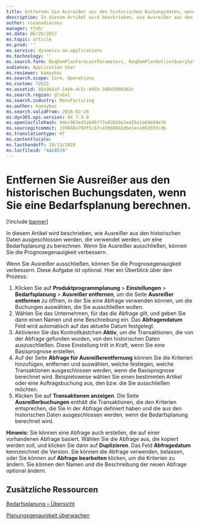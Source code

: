 ```yaml
---
title: Entfernen Sie Ausreißer aus den historischen Buchungsdaten, wenn Sie eine Bedarfsplanung berechnen.
description: In diesem Artikel wird beschrieben, wie Ausreißer aus den historischen Daten ausgeschlossen werden, die verwendet werden, um eine Bedarfsplanung zu berechnen. Wenn Sie Ausreißer ausschließen, können Sie die Prognosegenauigkeit verbessern.
author: roxanadiaconu
manager: tfehr
ms.date: 06/20/2017
ms.topic: article
ms.prod: ''
ms.service: dynamics-ax-applications
ms.technology: ''
ms.search.form: ReqDemPlanForecastParameters, ReqDemPlanOutlierQuerySetup, ReqDemPlanOutlierQueryPreview
audience: Application User
ms.reviewer: kamaybac
ms.search.scope: Core, Operations
ms.custom: 72621
ms.assetid: 88a964af-14eb-4c5c-945b-388e5908362c
ms.search.region: global
ms.search.industry: Manufacturing
ms.author: kamaybac
ms.search.validFrom: 2016-02-28
ms.dyn365.ops.version: AX 7.0.0
ms.openlocfilehash: 9dec963ed5abd6f77e82029a3ea5ba1a69d44e36
ms.sourcegitcommit: 199848e78df5cb7c439b001bdbe1ece963593cdb
ms.translationtype: HT
ms.contentlocale: 
ms.lasthandoff: 10/13/2020
ms.locfileid: "4428574"
---
```

# <a name="remove-outliers-from-historical-transaction-data-when-calculating-a-demand-forecast"></a>Entfernen Sie Ausreißer aus den historischen Buchungsdaten, wenn Sie eine Bedarfsplanung berechnen.

[!include [banner](../includes/banner.md)]

In diesem Artikel wird beschrieben, wie Ausreißer aus den historischen Daten ausgeschlossen werden, die verwendet werden, um eine Bedarfsplanung zu berechnen. Wenn Sie Ausreißer ausschließen, können Sie die Prognosegenauigkeit verbessern.

Wenn Sie Ausreißer ausschließen, können Sie die Prognosegenauigkeit verbessern. Diese Aufgabe ist optional. Hier ein Überblick über den Prozess:

1.  Klicken Sie auf **Produktprogrammplanung** &gt; **Einstellungen** &gt; **Bedarfsplanung** &gt; **Ausreißer entfernen**, um die Seite **Ausreißer entfernen** zu öffnen, in der Sie eine Abfrage verwenden können, um die Buchungen auswählen, die Sie ausschließen wollen.
2.  Wählen Sie das Unternehmen, für das die Abfrage gilt, und geben Sie dann einen Namen und eine Beschreibung ein. Das **Abfragendatum** Feld wird automatisch auf das aktuelle Datum festgelegt.
3.  Aktivieren Sie das Kontrollkästchen **Aktiv**, um die Transaktionen, die von der Abfrage gefunden wurden, von den historischen Daten auszuschließen. Diese Einstellung tritt in Kraft, wenn Sie eine Basisprognose erstellen.
4.  Auf der Seite **Abfrage für Ausreißerentfernung** können Sie die Kriterien hinzufügen, entfernen und auswählen, welche festlegen, welche Transaktionen ausgeschlossen werden, wenn die Basisprognose berechnet wird. Beispielsweise wählen Sie einen bestimmten Artikel oder eine Auftragsbuchung aus, den bzw. die Sie ausschließen möchten.
5.  Klicken Sie auf **Transaktionen anzeigen**. Die Seite **Ausreißerbuchungen** enthält die Transaktionen, die den Kriterien entsprechen, die Sie in der Abfrage definiert haben und die aus den historischen Daten ausgeschlossen werden, wenn die Bedarfsplanung berechnet wird.

**Hinweis:** Sie können eine Abfrage auch erstellen, die auf einer vorhandenen Abfrage basiert. Wählen Sie die Abfrage aus, die kopiert werden soll, und klicken Sie dann auf **Duplizieren**. Das Feld **Abfragedatum** kennzeichnet die Version. Sie können die Abfrage verwenden, belassen, oder Sie können auf **Abfrage bearbeiten** klicken, um die Kriterien zu ändern. Sie können den Namen und die Beschreibung der neuen Abfrage optional ändern.

<a name="additional-resources"></a>Zusätzliche Ressourcen
--------

[Bedarfsplanung – Übersicht](introduction-demand-forecasting.md)

[Planungsgenauigkeit überwachen](monitor-forecast-accuracy.md)



